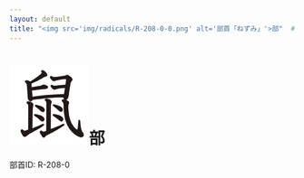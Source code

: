 ```yaml
---
layout: default
title: "<img src='img/radicals/R-208-0-0.png' alt='部首「ねずみ」'>部"  # glyphをタイトルに使用
---
```


# <img src='img/radicals/R-208-0-0.png' alt='部首「ねずみ」'>部
部首ID: R-208-0
